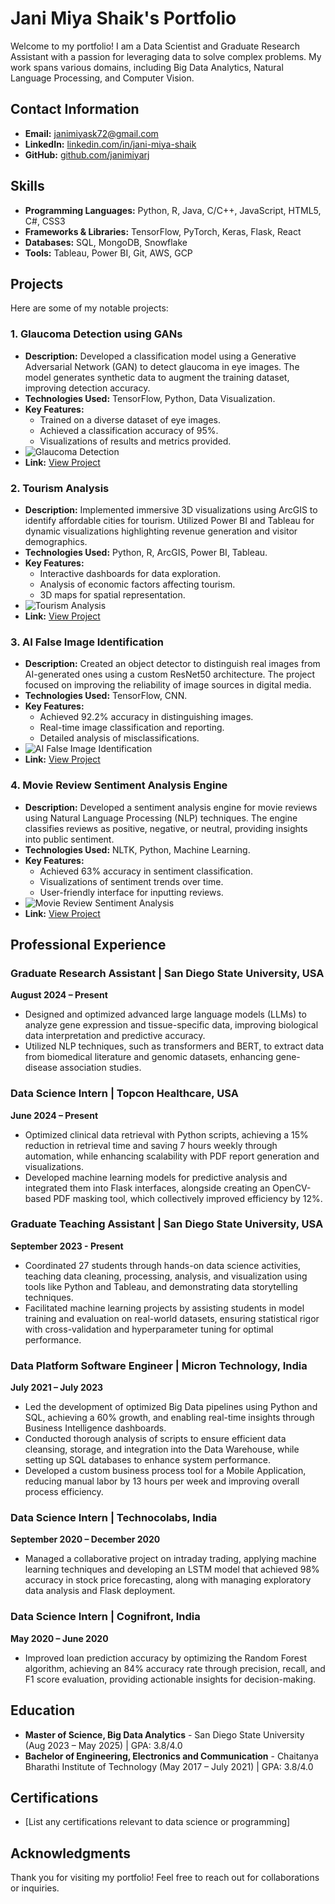 # Jani Miya Shaik's Portfolio

Welcome to my portfolio! I am a Data Scientist and Graduate Research Assistant with a passion for leveraging data to solve complex problems. My work spans various domains, including Big Data Analytics, Natural Language Processing, and Computer Vision.

## Contact Information
- **Email:** [janimiyask72@gmail.com](mailto:janimiyask72@gmail.com)
- **LinkedIn:** [linkedin.com/in/jani-miya-shaik](https://linkedin.com/in/jani-miya-shaik)
- **GitHub:** [github.com/janimiyarj](https://github.com/janimiyarj)

## Skills
- **Programming Languages:** Python, R, Java, C/C++, JavaScript, HTML5, C#, CSS3
- **Frameworks & Libraries:** TensorFlow, PyTorch, Keras, Flask, React
- **Databases:** SQL, MongoDB, Snowflake
- **Tools:** Tableau, Power BI, Git, AWS, GCP

## Projects
Here are some of my notable projects:

### 1. Glaucoma Detection using GANs
- **Description:** Developed a classification model using a Generative Adversarial Network (GAN) to detect glaucoma in eye images. The model generates synthetic data to augment the training dataset, improving detection accuracy.
- **Technologies Used:** TensorFlow, Python, Data Visualization.
- **Key Features:**
  - Trained on a diverse dataset of eye images.
  - Achieved a classification accuracy of 95%.
  - Visualizations of results and metrics provided.
- ![Glaucoma Detection](https://images.unsplash.com/photo-1571888700943-e8b3a1c4a77d)
- **Link:** [View Project](#)

### 2. Tourism Analysis
- **Description:** Implemented immersive 3D visualizations using ArcGIS to identify affordable cities for tourism. Utilized Power BI and Tableau for dynamic visualizations highlighting revenue generation and visitor demographics.
- **Technologies Used:** Python, R, ArcGIS, Power BI, Tableau.
- **Key Features:**
  - Interactive dashboards for data exploration.
  - Analysis of economic factors affecting tourism.
  - 3D maps for spatial representation.
- ![Tourism Analysis](https://images.unsplash.com/photo-1592498434227-3d71c9f3a155)
- **Link:** [View Project](#)

### 3. AI False Image Identification
- **Description:** Created an object detector to distinguish real images from AI-generated ones using a custom ResNet50 architecture. The project focused on improving the reliability of image sources in digital media.
- **Technologies Used:** TensorFlow, CNN.
- **Key Features:**
  - Achieved 92.2% accuracy in distinguishing images.
  - Real-time image classification and reporting.
  - Detailed analysis of misclassifications.
- ![AI False Image Identification](https://images.unsplash.com/photo-1578335608964-85f3757b00f5)
- **Link:** [View Project](#)

### 4. Movie Review Sentiment Analysis Engine
- **Description:** Developed a sentiment analysis engine for movie reviews using Natural Language Processing (NLP) techniques. The engine classifies reviews as positive, negative, or neutral, providing insights into public sentiment.
- **Technologies Used:** NLTK, Python, Machine Learning.
- **Key Features:**
  - Achieved 63% accuracy in sentiment classification.
  - Visualizations of sentiment trends over time.
  - User-friendly interface for inputting reviews.
- ![Movie Review Sentiment Analysis](https://images.unsplash.com/photo-1521131637056-27ff44b29c81)
- **Link:** [View Project](#)

## Professional Experience
### Graduate Research Assistant | San Diego State University, USA
**August 2024 – Present**
- Designed and optimized advanced large language models (LLMs) to analyze gene expression and tissue-specific data, improving biological data interpretation and predictive accuracy.
- Utilized NLP techniques, such as transformers and BERT, to extract data from biomedical literature and genomic datasets, enhancing gene-disease association studies.

### Data Science Intern | Topcon Healthcare, USA
**June 2024 – Present**
- Optimized clinical data retrieval with Python scripts, achieving a 15% reduction in retrieval time and saving 7 hours weekly through automation, while enhancing scalability with PDF report generation and visualizations.
- Developed machine learning models for predictive analysis and integrated them into Flask interfaces, alongside creating an OpenCV-based PDF masking tool, which collectively improved efficiency by 12%.

### Graduate Teaching Assistant | San Diego State University, USA
**September 2023 - Present**
- Coordinated 27 students through hands-on data science activities, teaching data cleaning, processing, analysis, and visualization using tools like Python and Tableau, and demonstrating data storytelling techniques.
- Facilitated machine learning projects by assisting students in model training and evaluation on real-world datasets, ensuring statistical rigor with cross-validation and hyperparameter tuning for optimal performance.

### Data Platform Software Engineer | Micron Technology, India
**July 2021 – July 2023**
- Led the development of optimized Big Data pipelines using Python and SQL, achieving a 60% growth, and enabling real-time insights through Business Intelligence dashboards.
- Conducted thorough analysis of scripts to ensure efficient data cleansing, storage, and integration into the Data Warehouse, while setting up SQL databases to enhance system performance.
- Developed a custom business process tool for a Mobile Application, reducing manual labor by 13 hours per week and improving overall process efficiency.

### Data Science Intern | Technocolabs, India
**September 2020 – December 2020**
- Managed a collaborative project on intraday trading, applying machine learning techniques and developing an LSTM model that achieved 98% accuracy in stock price forecasting, along with managing exploratory data analysis and Flask deployment.

### Data Science Intern | Cognifront, India
**May 2020 – June 2020**
- Improved loan prediction accuracy by optimizing the Random Forest algorithm, achieving an 84% accuracy rate through precision, recall, and F1 score evaluation, providing actionable insights for decision-making.

## Education
- **Master of Science, Big Data Analytics** - San Diego State University (Aug 2023 – May 2025) | GPA: 3.8/4.0
- **Bachelor of Engineering, Electronics and Communication** - Chaitanya Bharathi Institute of Technology (May 2017 – July 2021) | GPA: 3.8/4.0

## Certifications
- [List any certifications relevant to data science or programming]

## Acknowledgments
Thank you for visiting my portfolio! Feel free to reach out for collaborations or inquiries.
